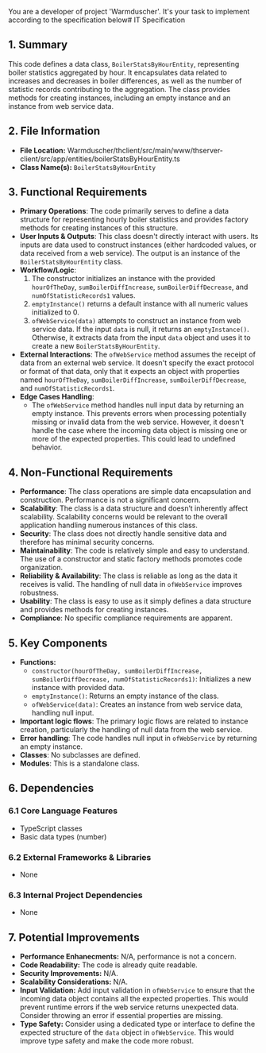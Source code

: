 You are a developer of project 'Warmduscher'. It's your task to implement according to the specification below# IT Specification

## 1. Summary

This code defines a data class, `BoilerStatsByHourEntity`, representing boiler statistics aggregated by hour. It encapsulates data related to increases and decreases in boiler differences, as well as the number of statistic records contributing to the aggregation. The class provides methods for creating instances, including an empty instance and an instance from web service data.

## 2. File Information

- **File Location:** Warmduscher/thclient/src/main/www/thserver-client/src/app/entities/boilerStatsByHourEntity.ts
- **Class Name(s):** `BoilerStatsByHourEntity`

## 3. Functional Requirements

- **Primary Operations**: The code primarily serves to define a data structure for representing hourly boiler statistics and provides factory methods for creating instances of this structure.
- **User Inputs & Outputs**: This class doesn't directly interact with users. Its inputs are data used to construct instances (either hardcoded values, or data received from a web service). The output is an instance of the `BoilerStatsByHourEntity` class.
- **Workflow/Logic**:
    1. The constructor initializes an instance with the provided `hourOfTheDay`, `sumBoilerDiffIncrease`, `sumBoilerDiffDecrease`, and `numOfStatisticRecords1` values.
    2. `emptyInstance()` returns a default instance with all numeric values initialized to 0.
    3. `ofWebService(data)` attempts to construct an instance from web service data. If the input `data` is null, it returns an `emptyInstance()`. Otherwise, it extracts data from the input `data` object and uses it to create a new `BoilerStatsByHourEntity`.
- **External Interactions**: The `ofWebService` method assumes the receipt of data from an external web service.  It doesn't specify the exact protocol or format of that data, only that it expects an object with properties named `hourOfTheDay`, `sumBoilerDiffIncrease`, `sumBoilerDiffDecrease`, and `numOfStatisticRecords1`.
- **Edge Cases Handling**:
    - The `ofWebService` method handles null input data by returning an empty instance.  This prevents errors when processing potentially missing or invalid data from the web service.  However, it doesn't handle the case where the incoming data object is missing one or more of the expected properties. This could lead to undefined behavior.

## 4. Non-Functional Requirements

- **Performance**: The class operations are simple data encapsulation and construction. Performance is not a significant concern.
- **Scalability**: The class is a data structure and doesn’t inherently affect scalability. Scalability concerns would be relevant to the overall application handling numerous instances of this class.
- **Security**: The class does not directly handle sensitive data and therefore has minimal security concerns.
- **Maintainability**: The code is relatively simple and easy to understand. The use of a constructor and static factory methods promotes code organization.
- **Reliability & Availability**: The class is reliable as long as the data it receives is valid. The handling of null data in `ofWebService` improves robustness.
- **Usability**:  The class is easy to use as it simply defines a data structure and provides methods for creating instances.
- **Compliance**: No specific compliance requirements are apparent.

## 5. Key Components

- **Functions:**
    - `constructor(hourOfTheDay, sumBoilerDiffIncrease, sumBoilerDiffDecrease, numOfStatisticRecords1)`: Initializes a new instance with provided data.
    - `emptyInstance()`: Returns an empty instance of the class.
    - `ofWebService(data)`: Creates an instance from web service data, handling null input.
- **Important logic flows**: The primary logic flows are related to instance creation, particularly the handling of null data from the web service.
- **Error handling**:  The code handles null input in `ofWebService` by returning an empty instance.
- **Classes**: No subclasses are defined.
- **Modules**: This is a standalone class.

## 6. Dependencies

### 6.1 Core Language Features
- TypeScript classes
- Basic data types (number)

### 6.2 External Frameworks & Libraries
- None

### 6.3 Internal Project Dependencies
- None

## 7. Potential Improvements

- **Performance Enhanecments:** N/A, performance is not a concern.
- **Code Readability:** The code is already quite readable.
- **Security Improvements:** N/A.
- **Scalability Considerations:** N/A.
- **Input Validation:** Add input validation in `ofWebService` to ensure that the incoming data object contains all the expected properties.  This would prevent runtime errors if the web service returns unexpected data.  Consider throwing an error if essential properties are missing.
- **Type Safety:**  Consider using a dedicated type or interface to define the expected structure of the `data` object in `ofWebService`. This would improve type safety and make the code more robust.